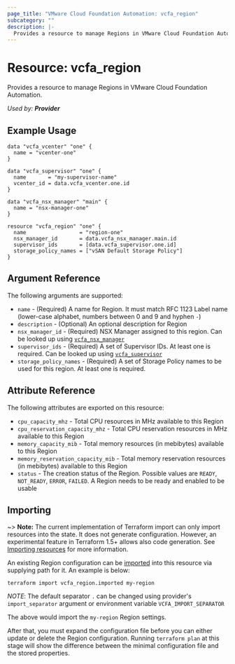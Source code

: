 ```yaml
---
page_title: "VMware Cloud Foundation Automation: vcfa_region"
subcategory: ""
description: |-
  Provides a resource to manage Regions in VMware Cloud Foundation Automation.
---
```


# Resource: vcfa_region

Provides a resource to manage Regions in VMware Cloud Foundation Automation.

_Used by: **Provider**_

## Example Usage

```hcl
data "vcfa_vcenter" "one" {
  name = "vcenter-one"
}

data "vcfa_supervisor" "one" {
  name       = "my-supervisor-name"
  vcenter_id = data.vcfa_vcenter.one.id
}

data "vcfa_nsx_manager" "main" {
  name = "nsx-manager-one"
}

resource "vcfa_region" "one" {
  name                 = "region-one"
  nsx_manager_id       = data.vcfa_nsx_manager.main.id
  supervisor_ids       = [data.vcfa_supervisor.one.id]
  storage_policy_names = ["vSAN Default Storage Policy"]
}
```

## Argument Reference

The following arguments are supported:

- `name` - (Required) A name for Region. It must match RFC 1123 Label name (lower-case alphabet,
  numbers between 0 and 9 and hyphen `-`)
- `description` - (Optional) An optional description for Region
- `nsx_manager_id` - (Required) NSX Manager assigned to this region. Can be looked up using
  [`vcfa_nsx_manager`](/providers/vmware/vcfa/latest/docs/data-sources/nsx_manager)
- `supervisor_ids` - (Required) A set of Supervisor IDs. At least one is required. Can be looked up
  using [`vcfa_supervisor`](/providers/vmware/vcfa/latest/docs/data-sources/supervisor)
- `storage_policy_names` - (Required) A set of Storage Policy names to be used for this region. At
  least one is required.

## Attribute Reference

The following attributes are exported on this resource:

- `cpu_capacity_mhz` - Total CPU resources in MHz available to this Region
- `cpu_reservation_capacity_mhz` - Total CPU reservation resources in MHz available to this Region
- `memory_capacity_mib` - Total memory resources (in mebibytes) available to this Region
- `memory_reservation_capacity_mib` - Total memory reservation resources (in mebibytes) available to this Region
- `status` - The creation status of the Region. Possible values are `READY`, `NOT_READY`, `ERROR`,
  `FAILED`. A Region needs to be ready and enabled to be usable

## Importing

~> **Note:** The current implementation of Terraform import can only import resources into the
state. It does not generate configuration. However, an experimental feature in Terraform 1.5+ allows
also code generation. See [Importing resources][importing-resources] for more information.

An existing Region configuration can be [imported][docs-import] into this resource via supplying
path for it. An example is below:

```
terraform import vcfa_region.imported my-region
```

_NOTE_: The default separator `.` can be changed using provider's `import_separator` argument or environment variable `VCFA_IMPORT_SEPARATOR`

The above would import the `my-region` Region settings.

After that, you must expand the configuration file before you can either update or delete the Region configuration. Running `terraform plan`
at this stage will show the difference between the minimal configuration file and the stored properties.

[docs-import]: https://www.terraform.io/docs/import
[importing-resources]: /providers/vmware/vcfa/latest/docs/guides/importing_resources